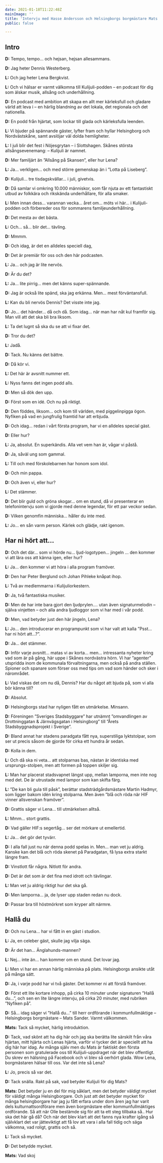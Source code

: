 ```yaml
---
date: 2021-01-18T11:22:48Z
mainImage: ''
title: 'Intervju med Hasse Andersson och Helsingborgs borgmästare Mats Sander '
public: false

---
```

## Intro

**D:** Tempo, tempo… och hejsan, hejsan allesammans.

**D:** Jag heter Dennis Westerberg.

**L:** Och jag heter Lena Bergkvist.

**L:** Och vi hälsar er varmt välkomna till Kulijuli-podden – en podcast för dig som älskar musik, allsång och underhållning.

**D:** En podcast med ambition att skapa en allt mer kärleksfull och gladare värld att leva i – en härlig blandning av det lokala, det regionala och det nationella.

**D:** En podd från hjärtat, som lockar till glada och kärleksfulla leenden.

**L:** Vi bjuder på spännande gäster, lyfter fram och hyllar Helsingborg och Nordvästskåne, samt avslöjar väl dolda hemligheter. 

**L:** I juli blir det fest i Nöjesgrytan – i Slottshagen. Skånes största allsångsevenemang: – Kulijuli är namnet.

**D:** Mer familjärt än ”Allsång på Skansen”, eller hur Lena?

**L:** Ja… verkligen… och med större gemenskap än i ”Lotta på Liseberg”.

**D:** Kulijuli… tre tisdagskvällar… i juli, givetvis.

**D:** Då samlar vi omkring 10.000 människor, som får njuta av ett fantastiskt utbud av folkkära och rikskända underhållare, för alla smaker.

**L:** Men innan dess… varannan vecka… året om… möts vi här… i Kulijuli-podden och förbereder oss för sommarens familjeunderhållning.

**D:** Det mesta av det bästa.

**L:** Och… så… blir det… tävling.

**D:** Mmmm.

**D:** Och idag, är det en alldeles speciell dag,

**D:** Det är premiär för oss och den här podcasten.

**L:** Ja… och jag är lite nervös.

**D:** Är du det?

**L:** Ja… lite pirrig… men det känns super-spännande.

**D:** Jag är också lite spänd, ska jag erkänna. Men… mest förväntansfull.

**L:** Kan du bli nervös Dennis? Det visste inte jag.

**D:** Jo… det händer… då och då. Som idag… när man har nåt kul framför sig. Man vill att det ska bli bra liksom.

**L:** Ta det lugnt så ska du se att vi fixar det.

**D:** Tror du det?

**L:** Jadå.

**D:** Tack. Nu känns det bättre.

**D:** Då kör vi.

**L:** Det här är avsnitt nummer ett.

**L:** Nyss fanns det ingen podd alls.

**D:** Men så dök den upp.

**D:** Först som en idé. Och nu på riktigt.

**D:** Den föddes, liksom… och kom till världen, med piggelinpigga ögon. Nyfiken på vad en jungfrulig framtid har att erbjuda.

**D:** Och idag… redan i vårt första program, har vi en alldeles special gäst.

**D:** Eller hur?

**L:** Ja, absolut. En superkändis. Alla vet vem han är, vågar vi påstå.

**D:** Ja, såväl ung som gammal.

**L:** Till och med förskolebarnen har honom som idol.

**D:** Och min pappa.

**D:** Och även vi, eller hur?

**L:** Det stämmer.

**D:** Det blir guld och gröna skogar… om en stund, då vi presenterar en telefonintervju som vi gjorde med denne legendar, för ett par veckor sedan.

**D:** Vilken genomfin människa… håller du inte med.

**L:** Jo… en sån varm person. Kärlek och glädje, rakt igenom.

## Har ni hört att...

**D:** Och det där… som vi hörde nu… ljud-logotypen… jingeln … den kommer vi att lära oss att känna igen, eller hur?

**L:** Ja… den kommer vi att höra i alla program framöver.

**D:** Den har Peter Berglund och Johan Pihleke knåpat ihop. 

**L:** Två av medlemmarna i Kulijuliorkestern.

**D:** Ja, två fantastiska musiker.

**D:** Men de har inte bara gjort den ljudprylen…. utan även signaturmelodin – själva vinjetten – och alla andra ljudloggor som vi har med i vår podd.

**D:** Men, vad betyder just den här jingeln, Lena?

**L:** Jo… den introducerar en programpunkt som vi har valt att kalla ”Psst… har ni hört att…?”.

**D:** Ja…  det stämmer.

**D:** Inför varje avsnitt… matas vi av korta… men… intressanta nyheter kring vad som är på gång, här uppe i Skånes nordvästra hörn. Vi har ”agenter” utspridda inom de kommunala förvaltningarna, men också på andra ställen. Spioner och spanare som förser oss med tips om vad som händer och sker i närområdet.

**L:** Vad viskas det om nu då, Dennis? Har du något att bjuda på, som vi alla bör känna till?

**D:** Absolut.

**D:** Helsingborgs stad har nyligen fått en utmärkelse. Minsann.

**D:** Föreningen ”Sveriges Stadsbyggare” har utnämnt ”omvandlingen av Drottninggatan & Järnvägsgatan i Helsingborg” till ”Årets Stadsbyggnadsprojekt i Sverige”. 

**D:** Bland annat har stadens paradgata fått nya, superstiliga lyktstolpar, som ser ut precis såsom de gjorde för cirka ett hundra år sedan.

**D:** Kolla in dem.

**L:** Och då ska ni veta… att stolparnas bas, nästan är identiska med ursprungs-stolpen, men att formen på toppen skiljer sig.

**L:** Man har placerat stadsvapnet längst upp, mellan lamporna, men inte nog med det. De är utrustade med lampor som kan skifta färg.

**L:** ”De kan bli gula till påsk”, berättar stadsträdgårdsmästare Martin Hadmyr, som ligger bakom idén kring stolparna. Men även ”blå och röda när HIF vinner allsvenskan framöver”.

**D:** Grattis säger vi Lena… till utmärkelsen alltså.

**L:** Mmm… stort grattis.

**D:** Vad gäller HIF:s segertåg… ser det mörkare ut emellertid. 

**L:** Ja… det gör det tyvärr.

**D:** I alla fall just nu när denna podd spelas in. Men… man vet ju aldrig. Kanske kan det blå och röda skenet på Paradgatan, få lysa extra starkt längre fram.

**D:** Vinstlott får några. Nitlott för andra.

**D:** Det är det som är det fina med idrott och tävlingar.

**L:** Man vet ju aldrig riktigt hur det ska gå.

**D:** Men lamporna… ja, de lyser upp staden redan nu dock.

**D:** Passar bra till höstmörkret som kryper allt närmre.

## Hallå du

**D:** Och nu Lena… har vi fått in en gäst i studion.

**L:** Ja, en celeber gäst, skulle jag vilja säga.

**D:** Är det han… Änglahunds-mannen?

**L:** Nej… inte än… han kommer om en stund. Det lovar jag.

**L:** Men vi har en annan härlig människa på plats. Helsingborgs ansikte utåt på många sätt.

**D:** Ja, i varje podd har vi två gäster. Det kommer ni att förstå framöver.

**D:** Först ett lite kortare inhopp, på cirka 10 minuter under signaturen ”Hallå du…”, och sen en lite längre intervju, på cirka 20 minuter, med rubriken ”Nyfiken på”.

**D:** Så… idag säger vi ”Hallå du…” till herr ordförande i kommunfullmäktige – Helsingborgs borgmästare – Mats Sander. Varmt välkommen.

**Mats:** Tack så mycket, härlig introduktion.

**D:** Tack, vad skönt att ha dig här och jag ska berätta lite särskilt från våra hjärtan, mitt hjärta och Lenas hjärta, varför vi tycker det är speciellt att ha dig här har idag. Av många själv men du Mats är faktiskt den första personen som gratulerade oss till Kulijuli-uppdraget när det blev offentligt. Du skrev en hälsning på Facebook och vi blev så oerhört glada. Wow Lena, borgmästaren hälsar till oss. Var det inte så Lena?

**L:**  Jo, precis så var det.

**D:** Tack snälla. Rakt på sak, vad betyder Kulijuli för dig Mats?

**Mats:** Det betyder ju en del för mig såklart, men det betyder väldigt mycket för väldigt många Helsingborgare. Och just att det betyder mycket för många helsingborgare har jag ju fått erfara under dom åren jag har varit dels kulturnattsordförare men även borgmästare eller kommunfullmäktiges ordförande. Så att när Olle bestämde sig för att ta ett steg tillbaka så.. Hur ska det här gå då? Och när det blev klart att det fanns nya krafter igång så självklart det var jätteviktigt att få lov att vara i alla fall tidig och säga välkomna, vad roligt, grattis och så.

**L:** Tack så mycket.

**D:** Det betydde mycket.

**Mats:** Vad skoj